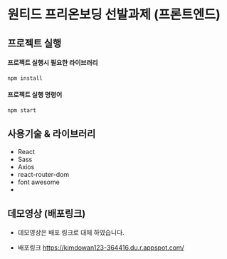 # 원티드 프리온보딩 선발과제 (프론트엔드)

## 프로젝트 실행

#### 프로젝트 실행시 필요한 라이브러리

```
npm install
```

#### 프로젝트 실행 명령어
```
npm start
```
## 사용기술 & 라이브러리
- React
- Sass
- Axios
- react-router-dom
- font awesome
- 
## 데모영상 (배포링크)

- 데모영상은 배포 링크로 대체 하였습니다.  

- 배포링크 https://kimdowan123-364416.du.r.appspot.com/

